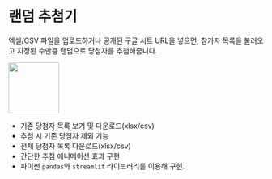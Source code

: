 # 랜덤 추첨기
엑셀/CSV 파일을 업로드하거나 공개된 구글 시트 URL을 넣으면, 참가자 목록을 불러오고 지정된 수만큼 랜덤으로 당첨자를 추첨해줍니다.

<img src="https://static-00.iconduck.com/assets.00/perspective-dice-random-icon-938x1024-5fvwa6zh.png" width="100">

- 기존 당첨자 목록 보기 및 다운로드(xlsx/csv)
- 추첨 시 기존 당첨자 제외 기능
- 전체 당첨자 목록 다운로드(xlsx/csv)
- 간단한 추첨 애니메이션 효과 구현
- 파이썬 `pandas`와 `streamlit` 라이브러리를 이용해 구현.
